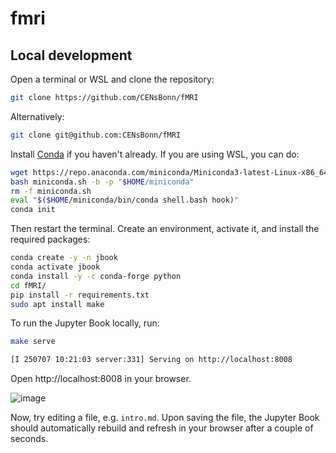 # fmri

## Local development

Open a terminal or WSL and clone the repository:
```bash
git clone https://github.com/CENsBonn/fMRI
```
Alternatively:
```bash
git clone git@github.com:CENsBonn/fMRI
```

Install [Conda](https://conda-forge.org/download/)
if you haven't already.
If you are using WSL, you can do:

```bash
wget https://repo.anaconda.com/miniconda/Miniconda3-latest-Linux-x86_64.sh -O miniconda.sh
bash miniconda.sh -b -p "$HOME/miniconda"
rm -f miniconda.sh
eval "$($HOME/miniconda/bin/conda shell.bash hook)"
conda init
```
Then restart the terminal.
Create an environment, activate it, and install the required packages:

```bash
conda create -y -n jbook
conda activate jbook
conda install -y -c conda-forge python
cd fMRI/
pip install -r requirements.txt 
sudo apt install make
```

To run the Jupyter Book locally, run:

```bash
make serve

[I 250707 10:21:03 server:331] Serving on http://localhost:8008
```

Open http://localhost:8008 in your browser.

![image](https://github.com/user-attachments/assets/1973f3de-939a-4d63-a295-4a8820ae173b)

Now, try editing a file, e.g. `intro.md`.
Upon saving the file, the Jupyter
Book should automatically rebuild and refresh in your browser
after a couple of seconds.
